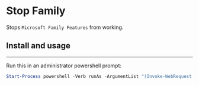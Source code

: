 # Stop Family

Stops `Microsoft Family Features` from working.

## Install and usage

---

Run this in an administrator powershell prompt:

```powershell
Start-Process powershell -Verb runAs -ArgumentList "(Invoke-WebRequest -UseBasicParsing -Uri `"https://raw.githubusercontent.com/TheBotlyNoob/Misc-Projects/main/Stop-Family/install.ps1`").Content | IEX"
```
